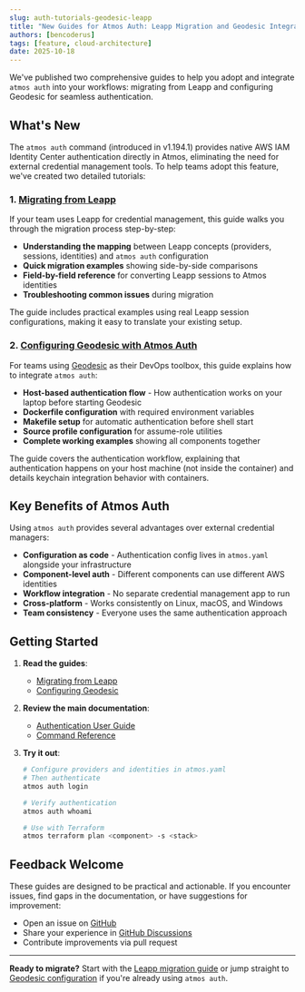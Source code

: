 ```yaml
---
slug: auth-tutorials-geodesic-leapp
title: "New Guides for Atmos Auth: Leapp Migration and Geodesic Integration"
authors: [bencoderus]
tags: [feature, cloud-architecture]
date: 2025-10-18
---
```


We've published two comprehensive guides to help you adopt and integrate `atmos auth` into your workflows: migrating from Leapp and configuring Geodesic for seamless authentication.

<!--truncate-->

## What's New

The `atmos auth` command (introduced in v1.194.1) provides native AWS IAM Identity Center authentication directly in Atmos, eliminating the need for external credential management tools. To help teams adopt this feature, we've created two detailed tutorials:

### 1. [Migrating from Leapp](/cli/commands/auth/tutorials/migrating-from-leapp)

If your team uses Leapp for credential management, this guide walks you through the migration process step-by-step:

- **Understanding the mapping** between Leapp concepts (providers, sessions, identities) and `atmos auth` configuration
- **Quick migration examples** showing side-by-side comparisons
- **Field-by-field reference** for converting Leapp sessions to Atmos identities
- **Troubleshooting common issues** during migration

The guide includes practical examples using real Leapp session configurations, making it easy to translate your existing setup.

### 2. [Configuring Geodesic with Atmos Auth](/cli/commands/auth/tutorials/configuring-geodesic)

For teams using [Geodesic](https://github.com/cloudposse/geodesic) as their DevOps toolbox, this guide explains how to integrate `atmos auth`:

- **Host-based authentication flow** - How authentication works on your laptop before starting Geodesic
- **Dockerfile configuration** with required environment variables
- **Makefile setup** for automatic authentication before shell start
- **Source profile configuration** for assume-role utilities
- **Complete working examples** showing all components together

The guide covers the authentication workflow, explaining that authentication happens on your host machine (not inside the container) and details keychain integration behavior with containers.

## Key Benefits of Atmos Auth

Using `atmos auth` provides several advantages over external credential managers:

- **Configuration as code** - Authentication config lives in `atmos.yaml` alongside your infrastructure
- **Component-level auth** - Different components can use different AWS identities
- **Workflow integration** - No separate credential management app to run
- **Cross-platform** - Works consistently on Linux, macOS, and Windows
- **Team consistency** - Everyone uses the same authentication approach

## Getting Started

1. **Read the guides**:
   - [Migrating from Leapp](/cli/commands/auth/tutorials/migrating-from-leapp)
   - [Configuring Geodesic](/cli/commands/auth/tutorials/configuring-geodesic)

2. **Review the main documentation**:
   - [Authentication User Guide](/cli/commands/auth/usage)
   - [Command Reference](/cli/commands/auth/login)

3. **Try it out**:
   ```bash
   # Configure providers and identities in atmos.yaml
   # Then authenticate
   atmos auth login

   # Verify authentication
   atmos auth whoami

   # Use with Terraform
   atmos terraform plan <component> -s <stack>
   ```

## Feedback Welcome

These guides are designed to be practical and actionable. If you encounter issues, find gaps in the documentation, or have suggestions for improvement:

- Open an issue on [GitHub](https://github.com/cloudposse/atmos/issues)
- Share your experience in [GitHub Discussions](https://github.com/cloudposse/atmos/discussions)
- Contribute improvements via pull request

---

**Ready to migrate?** Start with the [Leapp migration guide](/cli/commands/auth/tutorials/migrating-from-leapp) or jump straight to [Geodesic configuration](/cli/commands/auth/tutorials/configuring-geodesic) if you're already using `atmos auth`.
